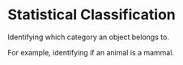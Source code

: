 # Statistical Classification

Identifying which category an object belongs to.

For example, identifying if an animal is a mammal.
